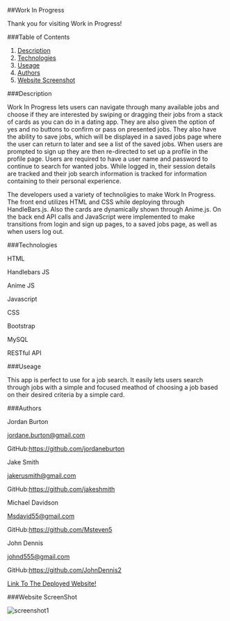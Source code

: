 ##Work In Progress

  Thank you for visiting Work in Progress!

###Table of Contents
1. [Description](https://github.com/jordaneburton/job-dating-app/blob/main/README.md###Description)
2. [Technologies](https://github.com/jordaneburton/job-dating-app/blob/main/README.md###Technologies)
3. [Useage](https://github.com/jordaneburton/job-dating-app/blob/main/README.md###Useage)
4. [Authors](https://github.com/jordaneburton/job-dating-app/blob/main/README.md###Authors)
5. [Website Screenshot](https://github.com/jordaneburton/job-dating-app/blob/main/README.md###WebsiteScreenshot)

###Description

 Work In Progress lets users can navigate through many available jobs and choose if they are interested by swiping or dragging their jobs from a stack of cards as you can do in a dating app.  They are also given the option of yes and no buttons to confirm or pass on presented jobs.  They also have the ability to save jobs, which will be displayed in a saved jobs page where the user can return to later and see a list of the saved jobs. When users are prompted to sign up they are then re-directed to set up a profile in the profile page.  Users are required to have a user name and password to continue to search for wanted jobs. While logged in, their session details are tracked and their job search information is tracked for information containing to their personal experience.

 The developers used a variety of technoligies to make Work In Progress.
 The front end utilizes HTML and CSS while deploying through HandleBars.js. Also the cards are dynamically shown through Anime.js.
 On the back end API calls and JavaScript were implemented to make transitions from login and sign up pages, to a saved jobs page, as well as when users log out.

###Technologies

HTML

Handlebars JS

Anime JS

Javascript

CSS

Bootstrap

MySQL

RESTful API

###Useage

This app is perfect to use for a job search. It easily lets users search through jobs with a simple and focused meathod of choosing a job based on their desired criteria by a simple card.

###Authors

Jordan Burton

jordane.burton@gmail.com

GitHub:https://github.com/jordaneburton


Jake Smith

jakerusmith@gmail.com

GitHub:https://github.com/jakeshmith


Michael Davidson

Msdavid55@gmail.com

GitHub:https://github.com/Msteven5


John Dennis

johnd555@gmail.com

GitHub:https://github.com/JohnDennis2

[Link To The Deployed Website!](https://tinder-for-jobs-53eebacc42f4.herokuapp.com/)


###Website ScreenShot

![screenshot1](./newScreenshot.png)
